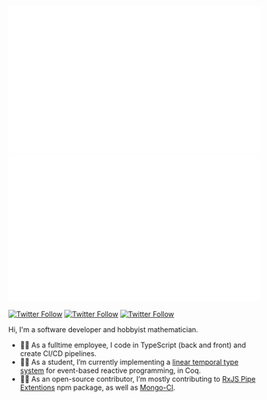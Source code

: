 ![](https://github.com/aerabi/github-stats/blob/master/generated/overview.svg)
![](https://github.com/aerabi/github-stats/blob/master/generated/languages.svg)

[![Twitter Follow](https://img.shields.io/twitter/follow/MohammadAliPER?style=social)](https://twitter.com/MohammadAliPER)
[![Twitter Follow](https://img.shields.io/twitter/follow/MohammadAliEN?style=social)](https://twitter.com/MohammadAliEN)
[![Twitter Follow](https://img.shields.io/twitter/follow/MohammadAliDACH?style=social)](https://twitter.com/MohammadAliDACH)

Hi, I'm a software developer and hobbyist mathematician.

- 🧑‍💼 As a fulltime employee, I code in TypeScript (back and front) and create CI/CD pipelines.
- 🧑‍🎓 As a student, I’m currently implementing a [linear temporal type system](https://github.com/aerabi/lttt) for event-based reactive programming, in Coq.
- 🧑‍💻 As an open-source contributor, I’m mostly contributing to [RxJS Pipe Extentions](https://www.npmjs.com/package/rxjs-pipe-ext) npm package, as well as [Mongo-CI](https://www.npmjs.com/package/mongo-ci).
